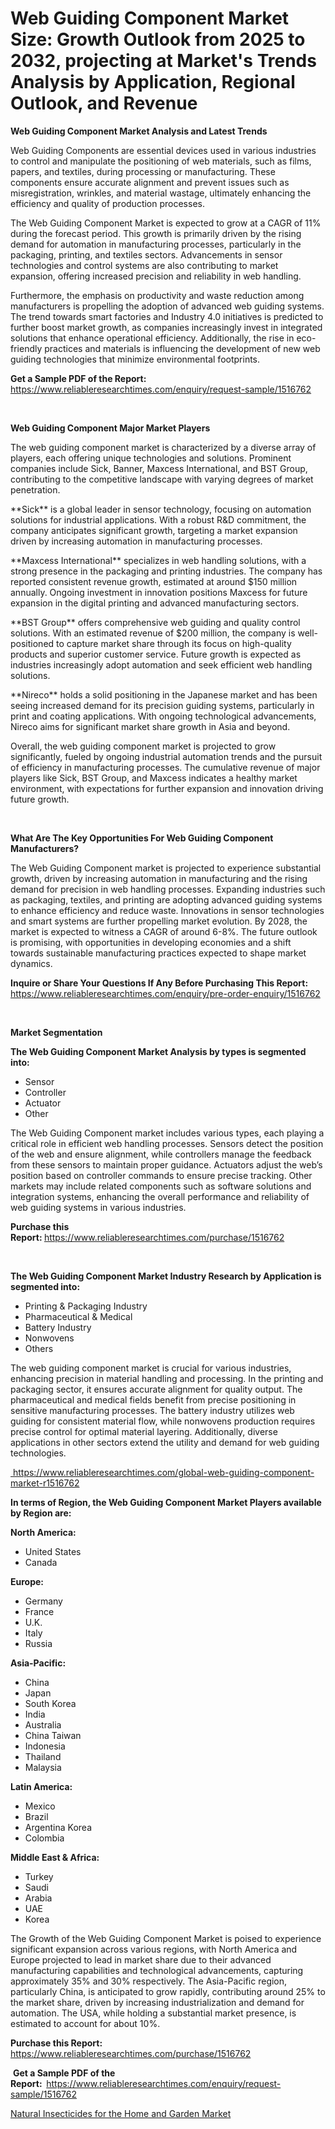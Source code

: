<p><h1>Web Guiding Component Market Size: Growth Outlook from 2025 to 2032, projecting at Market's Trends Analysis by Application, Regional Outlook, and Revenue</h1></p><p><strong>Web Guiding Component Market Analysis and Latest Trends</strong></p>
<p><p>Web Guiding Components are essential devices used in various industries to control and manipulate the positioning of web materials, such as films, papers, and textiles, during processing or manufacturing. These components ensure accurate alignment and prevent issues such as misregistration, wrinkles, and material wastage, ultimately enhancing the efficiency and quality of production processes.</p><p>The Web Guiding Component Market is expected to grow at a CAGR of 11% during the forecast period. This growth is primarily driven by the rising demand for automation in manufacturing processes, particularly in the packaging, printing, and textiles sectors. Advancements in sensor technologies and control systems are also contributing to market expansion, offering increased precision and reliability in web handling. </p><p>Furthermore, the emphasis on productivity and waste reduction among manufacturers is propelling the adoption of advanced web guiding systems. The trend towards smart factories and Industry 4.0 initiatives is predicted to further boost market growth, as companies increasingly invest in integrated solutions that enhance operational efficiency. Additionally, the rise in eco-friendly practices and materials is influencing the development of new web guiding technologies that minimize environmental footprints.</p></p>
<p><strong>Get a Sample PDF of the Report:&nbsp;</strong> <a href="https://www.reliableresearchtimes.com/enquiry/request-sample/1516762?utm_campaign=2326&utm_medium=2&utm_source=Github&utm_content=ia&utm_term=30032025&utm_id=web-guiding-component">https://www.reliableresearchtimes.com/enquiry/request-sample/1516762</a></p>
<p>&nbsp;</p>
<p><strong>Web Guiding Component Major Market Players</strong></p>
<p><p>The web guiding component market is characterized by a diverse array of players, each offering unique technologies and solutions. Prominent companies include Sick, Banner, Maxcess International, and BST Group, contributing to the competitive landscape with varying degrees of market penetration.</p><p>**Sick** is a global leader in sensor technology, focusing on automation solutions for industrial applications. With a robust R&D commitment, the company anticipates significant growth, targeting a market expansion driven by increasing automation in manufacturing processes.</p><p>**Maxcess International** specializes in web handling solutions, with a strong presence in the packaging and printing industries. The company has reported consistent revenue growth, estimated at around $150 million annually. Ongoing investment in innovation positions Maxcess for future expansion in the digital printing and advanced manufacturing sectors.</p><p>**BST Group** offers comprehensive web guiding and quality control solutions. With an estimated revenue of $200 million, the company is well-positioned to capture market share through its focus on high-quality products and superior customer service. Future growth is expected as industries increasingly adopt automation and seek efficient web handling solutions.</p><p>**Nireco** holds a solid positioning in the Japanese market and has been seeing increased demand for its precision guiding systems, particularly in print and coating applications. With ongoing technological advancements, Nireco aims for significant market share growth in Asia and beyond.</p><p>Overall, the web guiding component market is projected to grow significantly, fueled by ongoing industrial automation trends and the pursuit of efficiency in manufacturing processes. The cumulative revenue of major players like Sick, BST Group, and Maxcess indicates a healthy market environment, with expectations for further expansion and innovation driving future growth.</p></p>
<p>&nbsp;</p>
<p><strong>What Are The Key Opportunities For Web Guiding Component Manufacturers?</strong></p>
<p><p>The Web Guiding Component market is projected to experience substantial growth, driven by increasing automation in manufacturing and the rising demand for precision in web handling processes. Expanding industries such as packaging, textiles, and printing are adopting advanced guiding systems to enhance efficiency and reduce waste. Innovations in sensor technologies and smart systems are further propelling market evolution. By 2028, the market is expected to witness a CAGR of around 6-8%. The future outlook is promising, with opportunities in developing economies and a shift towards sustainable manufacturing practices expected to shape market dynamics.</p></p>
<p><strong>Inquire or Share Your Questions If Any Before Purchasing This Report:</strong> <a href="https://www.reliableresearchtimes.com/enquiry/pre-order-enquiry/1516762?utm_campaign=2326&utm_medium=2&utm_source=Github&utm_content=ia&utm_term=30032025&utm_id=web-guiding-component">https://www.reliableresearchtimes.com/enquiry/pre-order-enquiry/1516762</a></p>
<p>&nbsp;</p>
<p><strong>Market Segmentation</strong></p>
<p><strong>The Web Guiding Component Market Analysis by types is segmented into:</strong></p>
<p><ul><li>Sensor</li><li>Controller</li><li>Actuator</li><li>Other</li></ul></p>
<p><p>The Web Guiding Component market includes various types, each playing a critical role in efficient web handling processes. Sensors detect the position of the web and ensure alignment, while controllers manage the feedback from these sensors to maintain proper guidance. Actuators adjust the web’s position based on controller commands to ensure precise tracking. Other markets may include related components such as software solutions and integration systems, enhancing the overall performance and reliability of web guiding systems in various industries.</p></p>
<p><strong>Purchase this Report:&nbsp;</strong><a href="https://www.reliableresearchtimes.com/purchase/1516762?utm_campaign=2326&utm_medium=2&utm_source=Github&utm_content=ia&utm_term=30032025&utm_id=web-guiding-component">https://www.reliableresearchtimes.com/purchase/1516762</a></p>
<p>&nbsp;</p>
<p><strong>The Web Guiding Component Market Industry Research by Application is segmented into:</strong></p>
<p><ul><li>Printing & Packaging Industry</li><li>Pharmaceutical & Medical</li><li>Battery Industry</li><li>Nonwovens</li><li>Others</li></ul></p>
<p><p>The web guiding component market is crucial for various industries, enhancing precision in material handling and processing. In the printing and packaging sector, it ensures accurate alignment for quality output. The pharmaceutical and medical fields benefit from precise positioning in sensitive manufacturing processes. The battery industry utilizes web guiding for consistent material flow, while nonwovens production requires precise control for optimal material layering. Additionally, diverse applications in other sectors extend the utility and demand for web guiding technologies.</p></p>
<p><a href="https://www.reliableresearchtimes.com/global-web-guiding-component-market-r1516762?utm_campaign=2326&utm_medium=2&utm_source=Github&utm_content=ia&utm_term=30032025&utm_id=web-guiding-component">&nbsp;https://www.reliableresearchtimes.com/global-web-guiding-component-market-r1516762</a></p>
<p><strong>In terms of Region, the Web Guiding Component Market Players available by Region are:</strong></p>
<p>
    <p> <strong> North America: </strong>
        <ul>
            <li>United States</li>
            <li>Canada</li>
        </ul>
        </p> 
    <p> <strong> Europe: </strong>
        <ul>
            <li>Germany</li>
            <li>France</li>
            <li>U.K.</li>
            <li>Italy</li>
            <li>Russia</li>
        </ul>
        </p> 
    <p> <strong> Asia-Pacific: </strong>
        <ul>
            <li>China</li>
            <li>Japan</li>
            <li>South Korea</li>
            <li>India</li>
            <li>Australia</li>
            <li>China Taiwan</li>
            <li>Indonesia</li>
            <li>Thailand</li>
            <li>Malaysia</li>
        </ul>
        </p> 
    <p> <strong> Latin America: </strong>
        <ul>
            <li>Mexico</li>
            <li>Brazil</li>
            <li>Argentina Korea</li>
            <li>Colombia</li>
        </ul>
        </p> 
    <p> <strong> Middle East & Africa: </strong>
        <ul>
            <li>Turkey</li>
            <li>Saudi</li>
            <li>Arabia</li>
            <li>UAE</li>
            <li>Korea</li>
        </ul>
    </p>
    </p>
<p><p>The Growth of the Web Guiding Component Market is poised to experience significant expansion across various regions, with North America and Europe projected to lead in market share due to their advanced manufacturing capabilities and technological advancements, capturing approximately 35% and 30% respectively. The Asia-Pacific region, particularly China, is anticipated to grow rapidly, contributing around 25% to the market share, driven by increasing industrialization and demand for automation. The USA, while holding a substantial market presence, is estimated to account for about 10%.</p></p>
<p><strong>Purchase this Report: </strong><a href="https://www.reliableresearchtimes.com/purchase/1516762?utm_campaign=2326&utm_medium=2&utm_source=Github&utm_content=ia&utm_term=30032025&utm_id=web-guiding-component">https://www.reliableresearchtimes.com/purchase/1516762</a></p>
<p>&nbsp;<strong>Get a Sample PDF of the Report:&nbsp;&nbsp;</strong><a href="https://www.reliableresearchtimes.com/enquiry/request-sample/1516762?utm_campaign=2326&utm_medium=2&utm_source=Github&utm_content=ia&utm_term=30032025&utm_id=web-guiding-component">https://www.reliableresearchtimes.com/enquiry/request-sample/1516762</a></p>
<p><strong></strong></p>
<p><p><a href="https://github.com/FlorianWolf90/Market-Research-Report-List-2/blob/main/natural-insecticides-for-the-home-and-garden-market.md?utm_campaign=2326&utm_medium=2&utm_source=Github&utm_content=ia&utm_term=30032025&utm_id=web-guiding-component">Natural Insecticides for the Home and Garden Market</a></p></p>